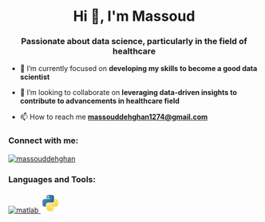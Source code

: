<h1 align="center">Hi 👋, I'm Massoud</h1>
<h3 align="center">Passionate about data science, particularly in the field of healthcare</h3>

- 🔭 I’m currently focused on **developing my skills to become a good data scientist**

- 👯 I’m looking to collaborate on **leveraging data-driven insights to contribute to advancements in healthcare field**

- 📫 How to reach me **massouddehghan1274@gmail.com**

<h3 align="left">Connect with me:</h3>
<p align="left">
<a href="https://linkedin.com/in/massouddehghan" target="blank"><img align="center" src="https://raw.githubusercontent.com/rahuldkjain/github-profile-readme-generator/master/src/images/icons/Social/linked-in-alt.svg" alt="massouddehghan" height="30" width="40" /></a>
</p>

<h3 align="left">Languages and Tools:</h3>
<p align="left"> <a href="https://www.mathworks.com/" target="_blank" rel="noreferrer"> <img src="https://upload.wikimedia.org/wikipedia/commons/2/21/Matlab_Logo.png" alt="matlab" width="40" height="40"/> </a> <a href="https://www.python.org" target="_blank" rel="noreferrer"> <img src="https://raw.githubusercontent.com/devicons/devicon/master/icons/python/python-original.svg" alt="python" width="40" height="40"/> </a> </p>
